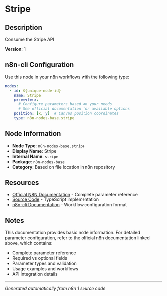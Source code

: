 # Stripe

## Description

Consume the Stripe API

**Version**: 1

## n8n-cli Configuration

Use this node in your n8n workflows with the following type:

```yaml
nodes:
  - id: ${unique-node-id}
    name: Stripe
    parameters:
      # Configure parameters based on your needs
      # See official documentation for available options
    position: [x, y]  # Canvas position coordinates
    type: n8n-nodes-base.stripe
```

## Node Information

- **Node Type**: `n8n-nodes-base.stripe`
- **Display Name**: Stripe
- **Internal Name**: `stripe`
- **Package**: `n8n-nodes-base`
- **Category**: Based on file location in n8n repository

## Resources

- [Official N8N Documentation](https://docs.n8n.io/integrations/builtin/app-nodes/n8n-nodes-base.stripe/) - Complete parameter reference
- [Source Code](https://github.com/n8n-io/n8n/blob/master/packages/nodes-base/nodes/Stripe/Stripe.node.ts) - TypeScript implementation
- [n8n-cli Documentation](https://github.com/edenreich/n8n-cli) - Workflow configuration format

## Notes

This documentation provides basic node information. For detailed parameter configuration, 
refer to the official n8n documentation linked above, which contains:

- Complete parameter reference
- Required vs optional fields
- Parameter types and validation
- Usage examples and workflows
- API integration details

---
*Generated automatically from n8n 1 source code*
